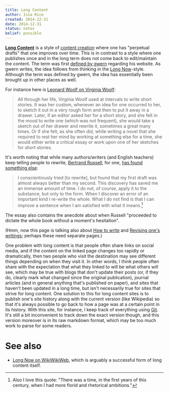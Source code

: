 ```yaml
---
title: Long Content
author: Issa Rice
created: 2014-12-31
date: 2014-12-31
status: notes
belief: possible
---
```


**[Long Content](http://www.gwern.net/About#long-content)** is a style of [content creation]() where one has "perpetual drafts" that one improves over time.
This is in contrast to a style where one publishes once and in the long term does not come back to edit/maintain the content.
The term was first [defined by gwern](http://www.gwern.net/About#long-content) regarding his website.
As gwern writes, the idea follows from thinking in the [Long Now](!w)-style.
Although the term was defined by gwern, the idea has essentially been brought up in other places as well.

For instance here is [Leonard Woolf on Virginia Woolf](https://ebooks.adelaide.edu.au/w/woolf/virginia/w91h/preface.html):

> All through her life, Virginia Woolf used at intervals to write short stories. It was her custom, whenever an idea for one occurred to her, to sketch it out in a very rough form and then to put it away in a drawer. Later, if an editor asked her for a short story, and she felt in the mood to write one (which was not frequent), she would take a sketch out of her drawer and rewrite it, sometimes a great many times. Or if she felt, as she often did, while writing a novel that she required to rest her mind by working at something else for a time, she would either write a critical essay or work upon one of her sketches for short stories.

It's worth noting that while many authors/writers (and English teachers) keep telling people to rewrite, [Bertrand Russell](!w), for one, [has found something else](http://www.personal.kent.edu/~rmuhamma/Philosophy/RBwritings/howWrite.htm):

> I conscientiously tried [to rewrite], but found that my first draft was almost always better than my second. This discovery has saved me an immense amount of time. I do not, of course, apply it to the substance, but only to the form. When I discover an error of an important kind I re-write the whole. What I do not find is that I can improve a sentence when I am satisfied with what it means.[^florid]

The essay also contains the anecdote about when Russell "proceeded to dictate the whole book without a moment's hesitation".

(Hmm, now this page is talking also about [How to write]() and [Revising one's writings](); perhaps these need separate pages.)

[^florid]: Also I love this quote:
"There was a time, in the first years of this century, when I had more florid and rhetorical ambitions."


One problem with long content is that people often share links on social media, and if the content on the linked page changes too rapidly or dramatically, then two people who visit the destination may see different things depending on when they visit it.
In other words, I think people often share with the expectation that what they linked to will be what others will see, which may be true with blogs that don't update their posts (or, if they do, clearly mark what changed since the original publication), journal articles (and in general anything that's published on paper), and sites that haven't been updated in a long time, but isn't necessarily true for sites that strive for long content.
One solution to this for long content sites is to publish one's site history along with the current version (like Wikipedia) so that it's always possible to go back to how a page was at a certain point in its history.
With this site, for instance, I keep track of everything using [Git]().
It's still a bit inconvenient to track down the exact version though, and this version moreover is in its raw markdown format, which may be too much work to parse for some readers.

# See also

- [Long Now on WikiWikiWeb](http://c2.com/cgi/wiki?LongNow), which is arguably a successful form of long content itself.
